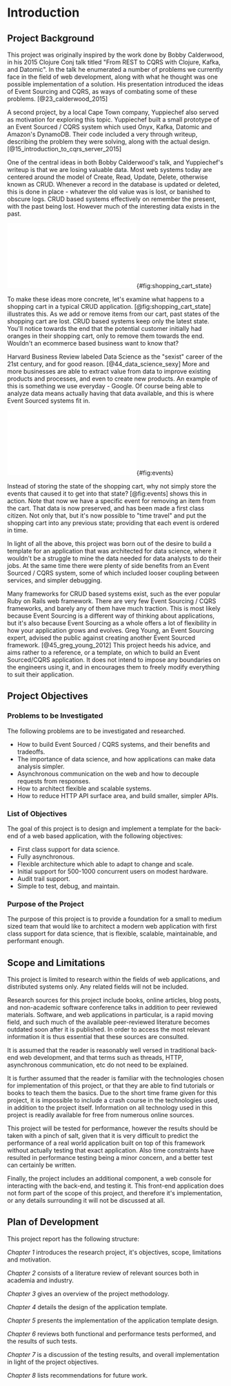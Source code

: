 # Introduction

## Project Background

This project was originally inspired by the work done by Bobby Calderwood, in
his 2015 Clojure Conj talk titled "From REST to CQRS with Clojure, Kafka, and
Datomic". In the talk he enumerated a number of problems we currently face in
the field of web development, along with what he thought was one possible
implementation of a solution. His presentation introduced the ideas of Event
Sourcing and CQRS, as ways of combating some of these problems. [@23_calderwood_2015]

A second project, by a local Cape Town company, Yuppiechef also served as
motivation for exploring this topic. Yuppiechef built a small prototype of an
Event Sourced / CQRS system which used Onyx, Kafka, Datomic and Amazon's
DynamoDB. Their code included a very through writeup, describing the problem
they were solving, along with the actual design. [@15_introduction_to_cqrs_server_2015]

One of the central ideas in both Bobby Calderwood's talk, and Yuppiechef's
writeup is that we are losing valuable data. Most web systems today are centered
around the model of Create, Read, Update, Delete, otherwise known as CRUD.
Whenever a record in the database is updated or deleted, this is done in place -
whatever the old value was is lost, or banished to obscure logs. CRUD based
systems effectively on remember the present, with the past being lost. However
much of the interesting data exists in the past.

![A CRUD based shopping cart, past states are lost, and only the latest state is kept.](figures/shopping_cart_state.pdf){#fig:shopping_cart_state}

To make these ideas more concrete, let's examine what happens to a shopping cart
in a typical CRUD application. [@fig:shopping_cart_state] illustrates this. As
we add or remove items from our cart, past states of the shopping cart are lost.
CRUD based systems keep only the latest state. You'll notice towards the end
that the potential customer initially had oranges in their shopping cart, only
to remove them towards the end. Wouldn't an ecommerce based business want to
know that?

Harvard Business Review labeled Data Science as the "sexist" career of the 21st
century, and for good reason. [@44_data_science_sexy] More and more businesses
are able to extract value from data to improve existing products and processes,
and even to create new products. An example of this is something we use
everyday - Google. Of course being able to analyze data means actually having
that data available, and this is where Event Sourced systems fit in.

![Using events to capture shopping cart actions.](figures/events.pdf){#fig:events}

Instead of storing the state of the shopping cart, why not simply store the
events that caused it to get into that state? [@fig:events] shows this in
action. Note that now we have a specific event for removing an item from the
cart. That data is now preserved, and has been made a first class citizen. Not
only that, but it's now possible to "time travel" and put the shopping cart into
any previous state; providing that each event is ordered in time.

In light of all the above, this project was born out of the desire to build a
template for an application that was architected for data science, where it
wouldn't be a struggle to mine the data needed for data analysts to do their
jobs. At the same time there were plenty of side benefits from an Event Sourced
/ CQRS system, some of which included looser coupling between services, and
simpler debugging.

Many frameworks for CRUD based systems exist, such as the ever popular Ruby on
Rails web framework. There are very few Event Sourcing / CQRS frameworks, and
barely any of them have much traction. This is most likely because Event
Sourcing is a different way of thinking about applications, but it's also
because Event Sourcing as a whole offers a lot of flexibility in how your
application grows and evolves. Greg Young, an Event Sourcing expert, advised the
public against creating another Event Sourced framework. [@45_greg_young_2012]
This project heeds his advice, and aims rather to a reference, or a template, on
which to build an Event Sourced/CQRS application. It does not intend to impose
any boundaries on the engineers using it, and in encourages them to freely
modify everything to suit their application.

## Project Objectives

### Problems to be Investigated

The following problems are to be investigated and researched.

- How to build Event Sourced / CQRS systems, and their benefits and tradeoffs.
- The importance of data science, and how applications can make data analysis
  simpler.
- Asynchronous communication on the web and how to decouple requests from
  responses.
- How to architect flexible and scalable systems.
- How to reduce HTTP API surface area, and build smaller, simpler APIs.

### List of Objectives

The goal of this project is to design and implement a template for the back-end
of a web based application, with the following objectives:

- First class support for data science.
- Fully asynchronous.
- Flexible architecture which able to adapt to change and scale.
- Initial support for 500-1000 concurrent users on modest hardware.
- Audit trail support.
- Simple to test, debug, and maintain.

### Purpose of the Project

The purpose of this project is to provide a foundation for a small to medium
sized team that would like to architect a modern web application with first
class support for data science, that is flexible, scalable, maintainable, and
performant enough.

## Scope and Limitations

This project is limited to research within the fields of web applications, and
distributed systems only. Any related fields will not be included.

Research sources for this project include books, online articles, blog posts,
and non-academic software conference talks in addition to peer reviewed
materials. Software, and web applications in particular, is a rapid moving
field, and such much of the available peer-reviewed literature becomes outdated
soon after it is published. In order to access the most relevant information it
is thus essential that these sources are consulted.

It is assumed that the reader is reasonably well versed in traditional back-end
web development, and that terms such as threads, HTTP, asynchronous
communication, etc do not need to be explained.

It is further assumed that the reader is familiar with the technologies chosen
for implementation of this project, or that they are able to find tutorials or
books to teach them the basics. Due to the short time frame given for this
project, it is impossible to include a crash course in the technologies used, in
addition to the project itself. Information on all technology used in this
project is readily available for free from numerous online sources.

This project will be tested for performance, however the results should be taken
with a pinch of salt, given that it is very difficult to predict the performance
of a real world application built on top of this framework without actually
testing that exact application. Also time constraints have resulted in
performance testing being a minor concern, and a better test can certainly be
written.

Finally, the project includes an additional component, a web console for
interacting with the back-end, and testing it. This front-end application does
not form part of the scope of this project, and therefore it's implementation,
or any details surrounding it will not be discussed at all.

## Plan of Development

This project report has the following structure:

*Chapter 1* introduces the research project, it's objectives, scope, limitations and motivation.

*Chapter 2* consists of a literature review of relevant sources both in academia and industry.

*Chapter 3* gives an overview of the project methodology.

*Chapter 4* details the design of the application template.

*Chapter 5* presents the implementation of the application template design.

*Chapter 6* reviews both functional and performance tests performed, and the results of such tests.

*Chapter 7* is a discussion of the testing results, and overall implementation
in light of the project objectives.

*Chapter 8* lists recommendations for future work.
